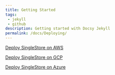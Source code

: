 ```yaml
---
title: Getting Started
tags:
 - jekyll
 - github
description: Getting started with Docsy Jekyll
permalink: /docs/Deploying/
---
```


[Deploy SingleStore on AWS](AWS/deploying)

[Deploy SingleStore on GCP](GCP/deploying)

[Deploy SingleStore on Azure](Azure/deploying)
